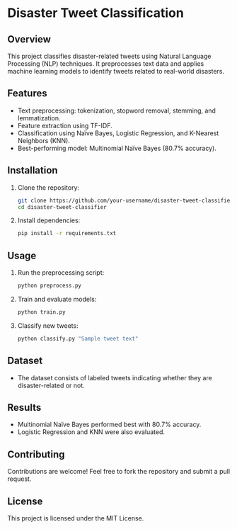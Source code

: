 # Disaster Tweet Classification

## Overview
This project classifies disaster-related tweets using Natural Language Processing (NLP) techniques. It preprocesses text data and applies machine learning models to identify tweets related to real-world disasters.

## Features
- Text preprocessing: tokenization, stopword removal, stemming, and lemmatization.
- Feature extraction using TF-IDF.
- Classification using Naïve Bayes, Logistic Regression, and K-Nearest Neighbors (KNN).
- Best-performing model: Multinomial Naïve Bayes (80.7% accuracy).

## Installation
1. Clone the repository:
   ```bash
   git clone https://github.com/your-username/disaster-tweet-classifier.git
   cd disaster-tweet-classifier
   ```
2. Install dependencies:
   ```bash
   pip install -r requirements.txt
   ```

## Usage
1. Run the preprocessing script:
   ```bash
   python preprocess.py
   ```
2. Train and evaluate models:
   ```bash
   python train.py
   ```
3. Classify new tweets:
   ```bash
   python classify.py "Sample tweet text"
   ```

## Dataset
- The dataset consists of labeled tweets indicating whether they are disaster-related or not.

## Results
- Multinomial Naïve Bayes performed best with 80.7% accuracy.
- Logistic Regression and KNN were also evaluated.

## Contributing
Contributions are welcome! Feel free to fork the repository and submit a pull request.

## License
This project is licensed under the MIT License.
